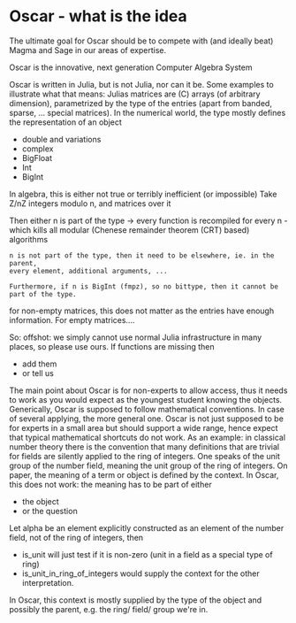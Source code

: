 # Oscar - what is the idea

The ultimate goal for Oscar should be to compete with (and ideally beat) Magma and Sage in our areas of
expertise.

Oscar is the innovative, next generation Computer Algebra System

Oscar is written in Julia, but is not Julia, nor can it be. 
 Some examples to illustrate what that means:
  Julias matrices are (C) arrays (of arbitrary dimension), parametrized by
  the type of the entries (apart from banded, sparse, ... special matrices).
  In the numerical world, the type mostly defines the representation of an object
  - double and variations
  - complex
  - BigFloat
  - Int
  - BigInt

  In algebra, this is either not true or terribly inefficient (or impossible)
  Take
    Z/nZ integers modulo n, and matrices over it
   
   Then either
    n is part of the type -> every function is recompiled for every n - which kills
    all modular (Chenese remainder theorem  (CRT) based) algorithms

    n is not part of the type, then it need to be elsewhere, ie. in the parent,
    every element, additional arguments, ...

    Furthermore, if n is BigInt (fmpz), so no bittype, then it cannot be part of the type.

  for non-empty matrices, this does not matter as the entries have enough information. For
  empty matrices....

  So: offshot: we simply cannot use normal Julia infrastructure in many places, so please
  use ours. If functions are missing then
  - add them
  - or tell us

The main point about Oscar is for non-experts to allow access, thus it needs to
work as you would expect as the youngest student knowing the objects. Generically, 
Oscar is supposed to follow mathematical conventions. In case of several applying,
the more general one. Oscar is not just supposed to be for experts in a small area
but should support a wide range, hence expect that typical mathematical shortcuts
do not work.
As an example: in classical number theory there is the convention that many definitions
that are trivial for fields are silently applied to the ring of integers. One
speaks of the unit group of the number field, meaning the unit group of the ring
of integers. On paper, the meaning of a term or object is defined by the context. In 
Oscar, this does not work: the meaning has to be part of either
 - the object
 - or the question

  Let alpha be an element explicitly constructed as an element of the number field,
  not of the ring of integers, then

   - is_unit will just test if it is non-zero (unit in a field as a special type of ring)
   - is_unit_in_ring_of_integers would supply the context for the other interpretation.

  In Oscar, this context is mostly supplied by the type of the object and possibly the
  parent, e.g. the ring/ field/ group we're in.

